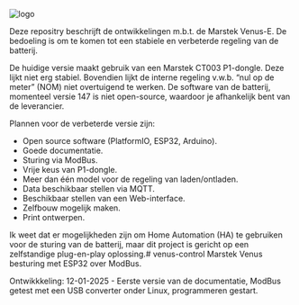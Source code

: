 
![logo](https://github.com/user-attachments/assets/343db925-dc42-4a91-88b5-51ac631e3bb0)

Deze repositry beschrijft de ontwikkelingen m.b.t. de Marstek Venus-E.  De bedoeling is om te komen tot een stabiele en verbeterde regeling van de batterij.

De huidige versie maakt gebruik van een Marstek CT003 P1-dongle.  Deze lijkt niet erg stabiel.  Bovendien lijkt de interne regeling v.w.b. “nul op de meter” (NOM) niet overtuigend te werken.  De software van de batterij, momenteel versie 147 is niet open-source, waardoor je afhankelijk bent van de leverancier.

Plannen voor de verbeterde versie zijn:
* Open source software (PlatformIO, ESP32, Arduino).
* Goede documentatie.
* Sturing via ModBus.
* Vrije keus van P1-dongle.
* Meer dan één model voor de regeling van laden/ontladen.
* Data beschikbaar stellen via MQTT.
* Beschikbaar stellen van een Web-interface.
* Zelfbouw mogelijk maken.
* Print ontwerpen.

Ik weet dat er mogelijkheden zijn om Home Automation (HA) te gebruiken voor de sturing van de batterij, maar dit project is gericht op een zelfstandige plug-en-play oplossing.# venus-control
Marstek Venus besturing met ESP32 over ModBus.

Ontwikkkeling:
12-01-2025 - Eerste versie van de documentatie, ModBus getest met een USB converter onder Linux, programmeren gestart.
